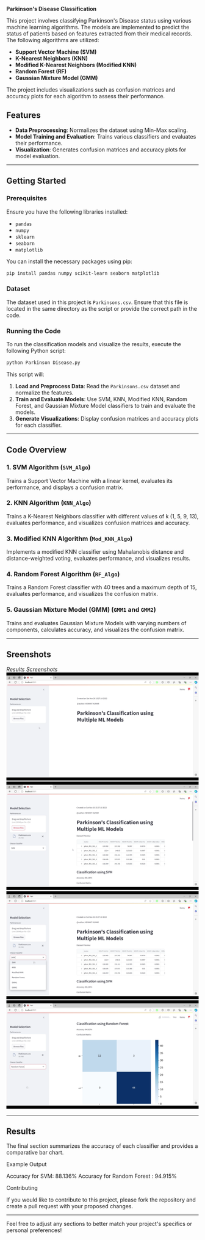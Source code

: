 
**Parkinson's Disease Classification**

This project involves classifying Parkinson's Disease status using various machine learning algorithms. The models are implemented to predict the status of patients based on features extracted from their medical records. The following algorithms are utilized:

- **Support Vector Machine (SVM)**
- **K-Nearest Neighbors (KNN)**
- **Modified K-Nearest Neighbors (Modified KNN)**
- **Random Forest (RF)**
- **Gaussian Mixture Model (GMM)**

The project includes visualizations such as confusion matrices and accuracy plots for each algorithm to assess their performance.

## Features

- **Data Preprocessing**: Normalizes the dataset using Min-Max scaling.
- **Model Training and Evaluation**: Trains various classifiers and evaluates their performance.
- **Visualization**: Generates confusion matrices and accuracy plots for model evaluation.

---

## Getting Started

### Prerequisites

Ensure you have the following libraries installed:

- `pandas`
- `numpy`
- `sklearn`
- `seaborn`
- `matplotlib`

You can install the necessary packages using pip:

```bash
pip install pandas numpy scikit-learn seaborn matplotlib
```

### Dataset

The dataset used in this project is `Parkinsons.csv`. Ensure that this file is located in the same directory as the script or provide the correct path in the code.

### Running the Code

To run the classification models and visualize the results, execute the following Python script:

```bash
python Parkinson Disease.py
```

This script will:

1. **Load and Preprocess Data**: Read the `Parkinsons.csv` dataset and normalize the features.
2. **Train and Evaluate Models**: Use SVM, KNN, Modified KNN, Random Forest, and Gaussian Mixture Model classifiers to train and evaluate the models.
3. **Generate Visualizations**: Display confusion matrices and accuracy plots for each classifier.

---

## Code Overview

### 1. **SVM Algorithm (`SVM_Algo`)**

Trains a Support Vector Machine with a linear kernel, evaluates its performance, and displays a confusion matrix.

### 2. **KNN Algorithm (`KNN_Algo`)**

Trains a K-Nearest Neighbors classifier with different values of k (1, 5, 9, 13), evaluates performance, and visualizes confusion matrices and accuracy.

### 3. **Modified KNN Algorithm (`Mod_KNN_Algo`)**

Implements a modified KNN classifier using Mahalanobis distance and distance-weighted voting, evaluates performance, and visualizes results.

### 4. **Random Forest Algorithm (`RF_Algo`)**

Trains a Random Forest classifier with 40 trees and a maximum depth of 15, evaluates performance, and visualizes the confusion matrix.

### 5. **Gaussian Mixture Model (GMM) (`GMM1` and `GMM2`)**

Trains and evaluates Gaussian Mixture Models with varying numbers of components, calculates accuracy, and visualizes the confusion matrix.

---
## Sreenshots
*Results Screenshots*
![Results](https://github.com/Shemant11/Parkinson-s-disease-Detection-Model/blob/main/Screenshot%20(222).png)
![Results](https://github.com/Shemant11/Parkinson-s-disease-Detection-Model/blob/main/Screenshot%20(223).png)
![Results](https://github.com/Shemant11/Parkinson-s-disease-Detection-Model/blob/main/Screenshot%20(224).png)
![Results](https://github.com/Shemant11/Parkinson-s-disease-Detection-Model/blob/main/Screenshot%20(225).png)

---
## Results

The final section summarizes the accuracy of each classifier and provides a comparative bar chart.

Example Output

Accuracy for SVM: 88.136%
Accuracy for Random Forest : 94.915%

Contributing

If you would like to contribute to this project, please fork the repository and create a pull request with your proposed changes.

---

Feel free to adjust any sections to better match your project's specifics or personal preferences!
